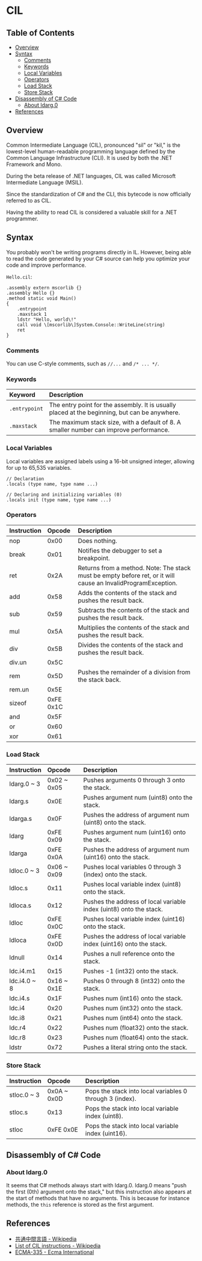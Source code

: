 # CIL

## Table of Contents <!-- omit in toc -->

- [Overview](#overview)
- [Syntax](#syntax)
  - [Comments](#comments)
  - [Keywords](#keywords)
  - [Local Variables](#local-variables)
  - [Operators](#operators)
  - [Load Stack](#load-stack)
  - [Store Stack](#store-stack)
- [Disassembly of C# Code](#disassembly-of-c-code)
  - [About ldarg.0](#about-ldarg0)
- [References](#references)

## Overview

Common Intermediate Language (CIL), pronounced "sil" or "kil," is the lowest-level human-readable programming language defined by the Common Language Infrastructure (CLI). It is used by both the .NET Framework and Mono.

During the beta release of .NET languages, CIL was called Microsoft Intermediate Language (MSIL).

Since the standardization of C\# and the CLI, this bytecode is now officially referred to as CIL.

Having the ability to read CIL is considered a valuable skill for a .NET programmer.

## Syntax

You probably won't be writing programs directly in IL. However, being able to read the code generated by your C\# source can help you optimize your code and improve performance.

`Hello.cil`:

```cil
.assembly extern mscorlib {}  
.assembly Hello {}  
.method static void Main()  
{  
    .entrypoint  
    .maxstack 1  
    ldstr "Hello, world\!"  
    call void \[mscorlib\]System.Console::WriteLine(string)  
    ret  
}
```
<!-- spell-checker: words mscorlib -->
<!-- spell-checker: words maxstack -->
<!-- spell-checker: words ldstr -->

### Comments

You can use C-style comments, such as `//...` and `/* ... */`.

### Keywords

| Keyword | Description |
| :---- | :---- |
| `.entrypoint` | The entry point for the assembly. It is usually placed at the beginning, but can be anywhere. |
| `.maxstack` | The maximum stack size, with a default of 8\. A smaller number can improve performance. |

### Local Variables

Local variables are assigned labels using a 16-bit unsigned integer, allowing for up to 65,535 variables.

```cil
// Declaration
.locals (type name, type name ...)

// Declaring and initializing variables (0)
.locals init (type name, type name ...)
```

### Operators

| Instruction | Opcode | Description |
| :---- | :---- | :---- |
| nop | 0x00 | Does nothing. |
| break | 0x01 | Notifies the debugger to set a breakpoint. |
| ret | 0x2A | Returns from a method. Note: The stack must be empty before ret, or it will cause an InvalidProgramException. |
| add | 0x58 | Adds the contents of the stack and pushes the result back. |
| sub | 0x59 | Subtracts the contents of the stack and pushes the result back. |
| mul | 0x5A | Multiplies the contents of the stack and pushes the result back. |
| div | 0x5B | Divides the contents of the stack and pushes the result back. |
| div.un | 0x5C |  |
| rem | 0x5D | Pushes the remainder of a division from the stack back. |
| rem.un | 0x5E |  |
| sizeof | 0xFE 0x1C |  |
| and | 0x5F |  |
| or | 0x60 |  |
| xor | 0x61 |  |

### Load Stack

| Instruction | Opcode | Description |
| :---- | :---- | :---- |
| ldarg.0 \~ 3 | 0x02 \~ 0x05 | Pushes arguments 0 through 3 onto the stack. |
| ldarg.s | 0x0E | Pushes argument num (uint8) onto the stack. |
| ldarga.s | 0x0F | Pushes the address of argument num (uint8) onto the stack. |
| ldarg | 0xFE 0x09 | Pushes argument num (uint16) onto the stack. |
| ldarga | 0xFE 0x0A | Pushes the address of argument num (uint16) onto the stack. |
| ldloc.0 \~ 3 | 0x06 \~ 0x09 | Pushes local variables 0 through 3 (index) onto the stack. |
| ldloc.s | 0x11 | Pushes local variable index (uint8) onto the stack. |
| ldloca.s | 0x12 | Pushes the address of local variable index (uint8) onto the stack. |
| ldloc | 0xFE 0x0C | Pushes local variable index (uint16) onto the stack. |
| ldloca | 0xFE 0x0D | Pushes the address of local variable index (uint16) onto the stack. |
| ldnull | 0x14 | Pushes a null reference onto the stack. |
| ldc.i4.m1 | 0x15 | Pushes \-1 (int32) onto the stack. |
| ldc.i4.0 \~ 8 | 0x16 \~ 0x1E | Pushes 0 through 8 (int32) onto the stack. |
| ldc.i4.s | 0x1F | Pushes num (int16) onto the stack. |
| ldc.i4 | 0x20 | Pushes num (int32) onto the stack. |
| ldc.i8 | 0x21 | Pushes num (int64) onto the stack. |
| ldc.r4 | 0x22 | Pushes num (float32) onto the stack. |
| ldc.r8 | 0x23 | Pushes num (float64) onto the stack. |
| ldstr | 0x72 | Pushes a literal string onto the stack. |
<!-- spell-checker: words ldarg ldarga ldloc ldloca ldnull  -->

### Store Stack

| Instruction | Opcode | Description |
| :---- | :---- | :---- |
| stloc.0 \~ 3 | 0x0A \~ 0x0D | Pops the stack into local variables 0 through 3 (index). |
| stloc.s | 0x13 | Pops the stack into local variable index (uint8). |
| stloc | 0xFE 0x0E | Pops the stack into local variable index (uint16). |
<!-- spell-checker: words stloc -->

## Disassembly of C\# Code

### About ldarg.0

It seems that C\# methods always start with ldarg.0. ldarg.0 means "push the first (0th) argument onto the stack," but this instruction also appears at the start of methods that have no arguments. This is because for instance methods, the `this` reference is stored as the first argument.

## References

- [共通中間言語 - Wikipedia](https://ja.wikipedia.org/wiki/%E5%85%B1%E9%80%9A%E4%B8%AD%E9%96%93%E8%A8%80%E8%AA%9E)
- [List of CIL instructions - Wikipedia](https://en.wikipedia.org/wiki/List_of_CIL_instructions)
- [ECMA-335 - Ecma International](https://ecma-international.org/publications-and-standards/standards/ecma-335/)
